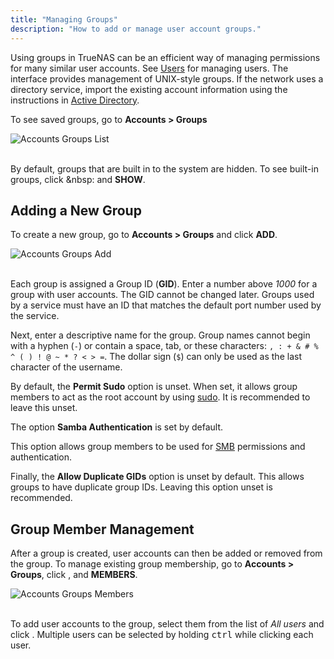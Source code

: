 ```yaml
---
title: "Managing Groups"
description: "How to add or manage user account groups."
---
```


Using groups in TrueNAS can be an efficient way of managing permissions for many similar user accounts.
See [Users](/CORE/Accounts/users/) for managing users.
The interface provides management of UNIX-style groups.
If the network uses a directory service, import the existing account information using the instructions in [Active Directory](/CORE/DirectoryServices/activedirectory/).

To see saved groups, go to **Accounts > Groups**

![Accounts Groups List](/images/CORE/12.0/AccountsGroupsList.png "Accounts Groups List")
<br><br>

By default, groups that are built in to the system are hidden.
To see built-in groups, click <i class="fas fa-cog" aria-hidden="true" title="Settings"></i>&nbsp: and **SHOW**.

## Adding a New Group

To create a new group, go to **Accounts > Groups** and click **ADD**.

![Accounts Groups Add](/images/CORE/12.0/AccountsGroupsAdd.png "Accounts Groups Add")
<br><br>

Each group is assigned a Group ID (**GID**).
Enter a number above *1000* for a group with user accounts.
The GID cannot be changed later.
Groups used by a service must have an ID that matches the default port number used by the service.

Next, enter a descriptive name for the group.
Group names cannot begin with a hyphen (`-`) or contain a space, tab, or these characters: `, : + & # % ^ ( ) ! @ ~ * ? < > =`.
The dollar sign (`$`) can only be used as the last character of the username.

By default, the **Permit Sudo** option is unset.
When set, it allows group members to act as the root account by using [sudo](https://www.sudo.ws/man/1.8.3/sudo.man.html).
It is recommended to leave this unset.

The option **Samba Authentication** is set by default.
<!-- markdown-link-check-disable-next-line -->
This option allows group members to be used for [SMB](/hub/sharing/smb/) permissions and authentication.

Finally, the **Allow Duplicate GIDs** option is unset by default.
This allows groups to have duplicate group IDs.
Leaving this option unset is recommended.

## Group Member Management

After a group is created, user accounts can then be added or removed from the group.
To manage existing group membership, go to **Accounts > Groups**, click <i class="fas fa-chevron-right" aria-hidden="true" title="Right Chevron"></i>, and **MEMBERS**.

![Accounts Groups Members](/images/CORE/12.0/AccountsGroupsMembers.png "Accounts Groups Members")
<br><br>

To add user accounts to the group, select them from the list of *All users* and click <i class="fas fa-arrow-right" aria-hidden="true" title="Right Arrow"></i>.
Multiple users can be selected by holding <kbd>ctrl</kbd> while clicking each user.
